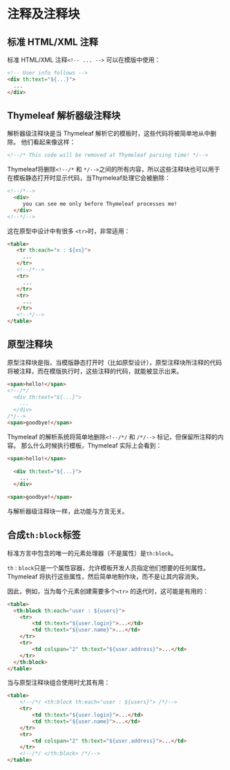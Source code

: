 # 注释及注释块

## 标准 HTML/XML 注释

标准 HTML/XML 注释`<!-- ... -->` 可以在模版中使用：


```html
<!-- User info follows -->
<div th:text="${...}">
  ...
</div>
```

## Thymeleaf 解析器级注释块

解析器级注释块是当 Thymeleaf 解析它的模板时，这些代码将被简单地从中删除。 他们看起来像这样：
```html
<!--/* This code will be removed at Thymeleaf parsing time! */-->
``` 

Thymeleaf将删除`<!--/*` 和 `*/-->`之间的所有内容，所以这些注释块也可以用于在模板静态打开时显示代码，当Thymeleaf处理它会被删除：

```html
<!--/*--> 
  <div>
     you can see me only before Thymeleaf processes me!
  </div>
<!--*/-->
```

这在原型中设计中有很多 `<tr>`时，非常适用：

```html
<table>
   <tr th:each="x : ${xs}">
     ...
   </tr>
   <!--/*-->
   <tr>
     ...
   </tr>
   <tr>
     ...
   </tr>
   <!--*/-->
</table>
```

## 原型注释块

原型注释块是指，当模版静态打开时（比如原型设计），原型注释块所注释的代码将被注释，而在模版执行时，这些注释的代码，就能被显示出来。

```html
<span>hello!</span>
<!--/*/
  <div th:text="${...}">
    ...
  </div>
/*/-->
<span>goodbye!</span>
```

Thymeleaf 的解析系统将简单地删除`<!--/*/` 和 `/*/-->` 标记，但保留所注释的内容。 那么什么时候执行模板，Thymeleaf 实际上会看到：


```html
<span>hello!</span>
 
  <div th:text="${...}">
    ...
  </div>
 
<span>goodbye!</span>
```

与解析器级注释块一样，此功能与方言无关。

## 合成`th:block`标签
 
标准方言中包含的唯一的元素处理器（不是属性）是`th:block`。

`th：block`只是一个属性容器，允许模板开发人员指定他们想要的任何属性。 Thymeleaf 将执行这些属性，然后简单地制作块，而不是让其内容消失。

因此，例如，当为每个元素创建需要多个`<tr>` 的迭代时，这可能是有用的：

```html
<table>
  <th:block th:each="user : ${users}">
    <tr>
        <td th:text="${user.login}">...</td>
        <td th:text="${user.name}">...</td>
    </tr>
    <tr>
        <td colspan="2" th:text="${user.address}">...</td>
    </tr>
  </th:block>
</table>
```

当与原型注释块组合使用时尤其有用：

```html
<table>
    <!--/*/ <th:block th:each="user : ${users}"> /*/-->
    <tr>
        <td th:text="${user.login}">...</td>
        <td th:text="${user.name}">...</td>
    </tr>
    <tr>
        <td colspan="2" th:text="${user.address}">...</td>
    </tr>
    <!--/*/ </th:block> /*/-->
</table>
```

